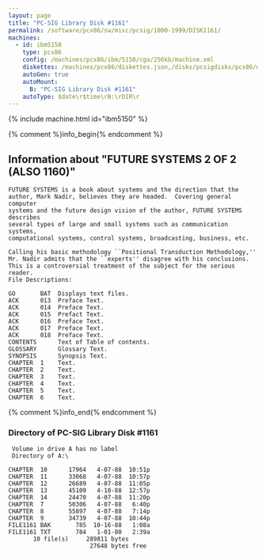 ```yaml
---
layout: page
title: "PC-SIG Library Disk #1161"
permalink: /software/pcx86/sw/misc/pcsig/1000-1999/DISK1161/
machines:
  - id: ibm5150
    type: pcx86
    config: /machines/pcx86/ibm/5150/cga/256kb/machine.xml
    diskettes: /machines/pcx86/diskettes.json,/disks/pcsigdisks/pcx86/diskettes.json
    autoGen: true
    autoMount:
      B: "PC-SIG Library Disk #1161"
    autoType: $date\r$time\rB:\rDIR\r
---
```


{% include machine.html id="ibm5150" %}

{% comment %}info_begin{% endcomment %}

## Information about "FUTURE SYSTEMS 2 OF 2 (ALSO 1160)"

    FUTURE SYSTEMS is a book about systems and the direction that the
    author, Mark Nadir, believes they are headed.  Covering general computer
    systems and the future design vision of the author, FUTURE SYSTEMS
    describes
    several types of large and small systems such as communication systems,
    computational systems, control systems, broadcasting, business, etc.
    
    Calling his basic methodology ``Positional Transduction Methodology,''
    Mr. Nadir admits that the ``experts'' disagree with his conclusions.
    This is a controversial treatment of the subject for the serious reader.
    File Descriptions:
    
    GO       BAT  Displays text files.
    ACK      013  Preface Text.
    ACK      014  Preface Text.
    ACK      015  Prefact Text.
    ACK      016  Preface Text.
    ACK      017  Preface Text.
    ACK      018  Preface Text.
    CONTENTS      Text of Table of contents.
    GLOSSARY      Glossary Text.
    SYNOPSIS      Synopsis Text.
    CHAPTER  1    Text.
    CHAPTER  2    Text.
    CHAPTER  3    Text.
    CHAPTER  4    Text.
    CHAPTER  5    Text.
    CHAPTER  6    Text.
{% comment %}info_end{% endcomment %}


### Directory of PC-SIG Library Disk #1161

     Volume in drive A has no label
     Directory of A:\

    CHAPTER  10      17964   4-07-88  10:51p
    CHAPTER  11      33068   4-07-88  10:57p
    CHAPTER  12      26689   4-07-88  11:05p
    CHAPTER  13      45109   4-10-88  12:57p
    CHAPTER  14      24470   4-07-88  11:20p
    CHAPTER  7       50306   4-07-88   6:40p
    CHAPTER  8       55897   4-07-88   7:14p
    CHAPTER  9       34739   4-07-88  10:44p
    FILE1161 BAK       785  10-16-88   1:08a
    FILE1161 TXT       784   1-01-80   2:39a
           10 file(s)     289811 bytes
                           27648 bytes free
